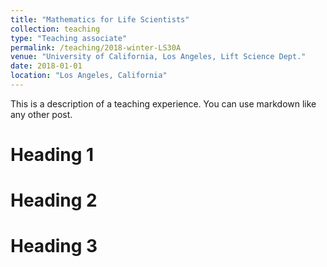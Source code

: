 ```yaml
---
title: "Mathematics for Life Scientists"
collection: teaching
type: "Teaching associate"
permalink: /teaching/2018-winter-LS30A
venue: "University of California, Los Angeles, Lift Science Dept."
date: 2018-01-01
location: "Los Angeles, California"
---
```


This is a description of a teaching experience. You can use markdown like any other post.

Heading 1
======

Heading 2
======

Heading 3
======